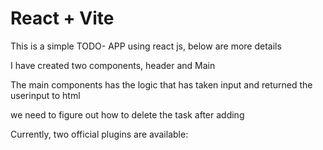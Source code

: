 # React + Vite

This is a simple TODO- APP using react js, below are more details

I have created two components, header and Main

The main components has the logic that has taken input and returned the userinput to html

we need to figure out how to delete the task after adding 

Currently, two official plugins are available:
